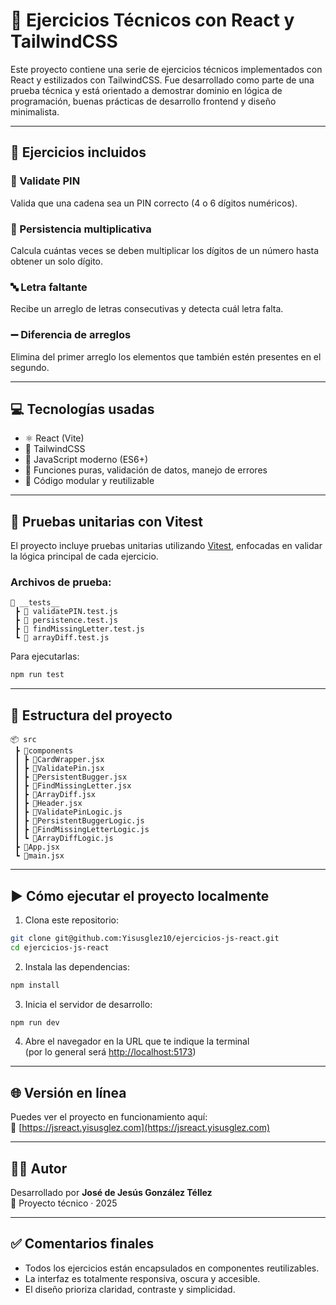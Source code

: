 # 🧠 Ejercicios Técnicos con React y TailwindCSS

Este proyecto contiene una serie de ejercicios técnicos implementados con React y estilizados con TailwindCSS. Fue desarrollado como parte de una prueba técnica y está orientado a demostrar dominio en lógica de programación, buenas prácticas de desarrollo frontend y diseño minimalista.

---

## 🚀 Ejercicios incluidos

### 🔐 Validate PIN  
Valida que una cadena sea un PIN correcto (4 o 6 dígitos numéricos).

### 🔁 Persistencia multiplicativa  
Calcula cuántas veces se deben multiplicar los dígitos de un número hasta obtener un solo dígito.

### 🔤 Letra faltante  
Recibe un arreglo de letras consecutivas y detecta cuál letra falta.

### ➖ Diferencia de arreglos  
Elimina del primer arreglo los elementos que también estén presentes en el segundo.

---

## 💻 Tecnologías usadas

- ⚛️ React (Vite)
- 🎨 TailwindCSS
- 🧪 JavaScript moderno (ES6+)
- 🧠 Funciones puras, validación de datos, manejo de errores
- 🧼 Código modular y reutilizable

---

## 🧪 Pruebas unitarias con Vitest

El proyecto incluye pruebas unitarias utilizando [Vitest](https://vitest.dev), enfocadas en validar la lógica principal de cada ejercicio.

### Archivos de prueba:
```
📂 __tests__
 ┣ 📜 validatePIN.test.js
 ┣ 📜 persistence.test.js
 ┣ 📜 findMissingLetter.test.js
 ┗ 📜 arrayDiff.test.js
```

Para ejecutarlas:

```bash
npm run test
```

---

## 🧰 Estructura del proyecto

```
📦 src
 ┣ 📂components
 ┃ ┣ 📜CardWrapper.jsx
 ┃ ┣ 📜ValidatePin.jsx
 ┃ ┣ 📜PersistentBugger.jsx
 ┃ ┣ 📜FindMissingLetter.jsx
 ┃ ┣ 📜ArrayDiff.jsx
 ┃ ┣ 📜Header.jsx
 ┃ ┣ 📜ValidatePinLogic.js
 ┃ ┣ 📜PersistentBuggerLogic.js
 ┃ ┣ 📜FindMissingLetterLogic.js
 ┃ ┗ 📜ArrayDiffLogic.js
 ┣ 📜App.jsx
 ┗ 📜main.jsx
```

---

## ▶️ Cómo ejecutar el proyecto localmente

1. Clona este repositorio:

```bash
git clone git@github.com:Yisusglez10/ejercicios-js-react.git
cd ejercicios-js-react
```

2. Instala las dependencias:

```bash
npm install
```

3. Inicia el servidor de desarrollo:

```bash
npm run dev
```

4. Abre el navegador en la URL que te indique la terminal  
(por lo general será [http://localhost:5173](http://localhost:5173))

---

## 🌐 Versión en línea

Puedes ver el proyecto en funcionamiento aquí:  
🔗 [https://jsreact.yisusglez.com](https://jsreact.yisusglez.com)

---

## 🧑‍💻 Autor

Desarrollado por **José de Jesús González Téllez**  
🧷 Proyecto técnico · 2025

---

## ✅ Comentarios finales

- Todos los ejercicios están encapsulados en componentes reutilizables.
- La interfaz es totalmente responsiva, oscura y accesible.
- El diseño prioriza claridad, contraste y simplicidad.
